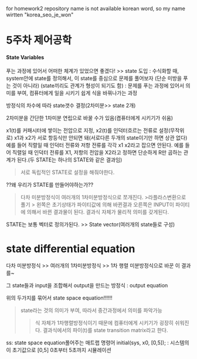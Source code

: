 
for homework2
repository name is not available korean word, so my name wirtten "korea_seo_je_won"
# 5주차 제어공학

#### State Variables
푸는 과정에 있어서 어떠한 체계가 있었으면 좋겠다! >> state 도입
: 수식화할 때, system안에 state를 정의해서, 이 state를 중심으로 문제를 풀어보자 (단순 미방을 푸는 것이 아니라)
(state끼리도 관계가 형성이 되기도 함)
: 문제를 푸는 과정에 있어서 의미를 부여, 컴퓨터에게 일을 시키기 쉽게 식을 바꿔나가는 과정

방정식의 차수에 따라 state갯수 결정(2차미분>> state 2개)

2차미분을 간단한 1차미분 연립으로 바꿀 수가 있음(켬퓨터에게 시키기가 쉬움)

x1(t)를 커패시터에 쌓이는 전압으로 지정, x2(t)를 인덕터흐르는 전류로 설정(무작위로)
x1과 x2가 서로 항등식만 안되면 돼(서로다른 두개의 state이기만 하면 상관 없다)
예를 들어 직렬일 때 인덕터 전류와 저항 전류를 각각 x1 x2라고 잡으면 안된다.
예를 들어 직렬일 때 인덕터 전류를 X1, 저항의 전압을 X2라고 정하면 단순하게 R만 곱하는 관계가 된다.(두 STATE는 하나의 STATE와 같은 결과임)
>서로 독립적인 STATE로 설정을 해줘야한다.

??왜 우리가 STATE를 만들어야하는가??

>다차 미분방정식이 여러개의 1차미분방정식으로 쪼개진다. >라플라스변환으로 풀기 > 왼쪽은 초기상태가  파이티값에 의해 바뀐결과
     오른쪽은 INPUT이 파이티에 의해서 바뀐 결과물이 된다. 결과식 자체가 물리적 의미를 갖게된다.

STATE는 보통 벡터로 정의가된다. >> State vector(여러개의 state들로 구성)

# state differential equation
다차 미분방정식 >> 여러개의 1차미분방정식 >> 1차 행렬 미분방정식으로 바꾼 이 결과를~

그 state들과 input을 조합해서 output을 만드는 방정식 : output equation

위의 두가지를 묶어서 state space equation!!!!!!

>state라는 것의 의미가 부여, 따라서 중간과정에서 의미를 파악가능
>>식 자체가 1차행렬방정식이기 때문에 컴퓨터에게 시키기가 굉장히 쉬워진다.
결과식에서의 파이(t)를 state transition matrix라고 한다.


ss: state space equation풀어주는 매트랩 명령어
initial(sys, x0, [0,5]);  : 시스템의 이 초기값으로 [0,5] 0초부터 5초까지 시뮬레이션


